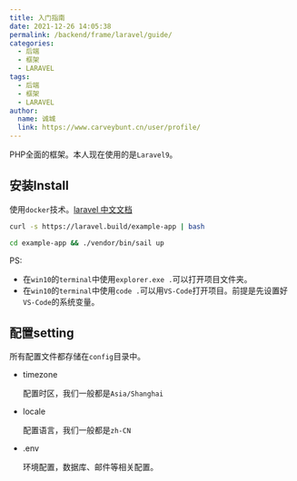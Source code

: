 ```yaml
---
title: 入门指南
date: 2021-12-26 14:05:38
permalink: /backend/frame/laravel/guide/
categories: 
  - 后端
  - 框架
  - LARAVEL
tags: 
  - 后端
  - 框架
  - LARAVEL
author: 
  name: 诚城
  link: https://www.carveybunt.cn/user/profile/
---
```

 PHP全面的框架。本人现在使用的是`Laravel9`。
 <!-- more -->
 ## 安装Install
 使用`docker`技术。[laravel 中文文档](https://learnku.com/docs/laravel/9.x/installation/12200)

```bash
curl -s https://laravel.build/example-app | bash

cd example-app && ./vendor/bin/sail up
```

PS:
  * 在`win10`的`terminal`中使用`explorer.exe .`可以打开项目文件夹。
  * 在`win10`的`terminal`中使用`code .`可以用`VS-Code`打开项目。前提是先设置好`VS-Code`的系统变量。
## 配置setting
所有配置文件都存储在`config`目录中。
* timezone 
  
    配置时区，我们一般都是`Asia/Shanghai`

* locale

    配置语言，我们一般都是`zh-CN`

* .env

    环境配置，数据库、邮件等相关配置。